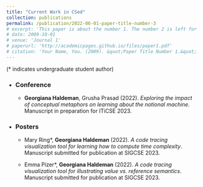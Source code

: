 ```yaml
---
title: "Current Work in CSed"
collection: publications
permalink: /publication/2022-06-01-paper-title-number-3
# excerpt: 'This paper is about the number 1. The number 2 is left for future work.'
# date: 2009-10-01
# venue: 'Journal 1'
# paperurl: 'http://academicpages.github.io/files/paper1.pdf'
# citation: 'Your Name, You. (2009). &quot;Paper Title Number 1.&quot; <i>Journal 1</i>. 1(1).'
---
```


<!-- Research I am currently working on. -->

(* indicates undergraduate student author)

- ### Conference
    - **Georgiana Haldeman**, Grusha Prasad (2022). _Exploring the impact of conceptual metaphors on learning about the notional machine_. Manuscript in preparation for ITiCSE 2023.

- ### Posters
    - Mary Ring*, **Georgiana Haldeman** (2022). _A code tracing visualization tool for learning how to compute time complexity_. Manuscript submitted for publication at SIGCSE 2023.

    - Emma Pizer*, **Georgiana Haldeman** (2022). _A code tracing visualization tool for illustrating value vs. reference semantics_. Manuscript submitted for publication at SIGCSE 2023.
